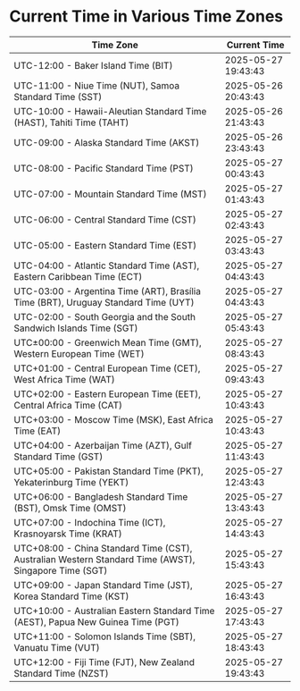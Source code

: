 # Current Time in Various Time Zones

| Time Zone | Current Time |
|-----------|--------------|
| UTC-12:00 - Baker Island Time (BIT) | 2025-05-27 19:43:43 |
| UTC-11:00 - Niue Time (NUT), Samoa Standard Time (SST) | 2025-05-26 20:43:43 |
| UTC-10:00 - Hawaii-Aleutian Standard Time (HAST), Tahiti Time (TAHT) | 2025-05-26 21:43:43 |
| UTC-09:00 - Alaska Standard Time (AKST) | 2025-05-26 23:43:43 |
| UTC-08:00 - Pacific Standard Time (PST) | 2025-05-27 00:43:43 |
| UTC-07:00 - Mountain Standard Time (MST) | 2025-05-27 01:43:43 |
| UTC-06:00 - Central Standard Time (CST) | 2025-05-27 02:43:43 |
| UTC-05:00 - Eastern Standard Time (EST) | 2025-05-27 03:43:43 |
| UTC-04:00 - Atlantic Standard Time (AST), Eastern Caribbean Time (ECT) | 2025-05-27 04:43:43 |
| UTC-03:00 - Argentina Time (ART), Brasília Time (BRT), Uruguay Standard Time (UYT) | 2025-05-27 04:43:43 |
| UTC-02:00 - South Georgia and the South Sandwich Islands Time (SGT) | 2025-05-27 05:43:43 |
| UTC±00:00 - Greenwich Mean Time (GMT), Western European Time (WET) | 2025-05-27 08:43:43 |
| UTC+01:00 - Central European Time (CET), West Africa Time (WAT) | 2025-05-27 09:43:43 |
| UTC+02:00 - Eastern European Time (EET), Central Africa Time (CAT) | 2025-05-27 10:43:43 |
| UTC+03:00 - Moscow Time (MSK), East Africa Time (EAT) | 2025-05-27 10:43:43 |
| UTC+04:00 - Azerbaijan Time (AZT), Gulf Standard Time (GST) | 2025-05-27 11:43:43 |
| UTC+05:00 - Pakistan Standard Time (PKT), Yekaterinburg Time (YEKT) | 2025-05-27 12:43:43 |
| UTC+06:00 - Bangladesh Standard Time (BST), Omsk Time (OMST) | 2025-05-27 13:43:43 |
| UTC+07:00 - Indochina Time (ICT), Krasnoyarsk Time (KRAT) | 2025-05-27 14:43:43 |
| UTC+08:00 - China Standard Time (CST), Australian Western Standard Time (AWST), Singapore Time (SGT) | 2025-05-27 15:43:43 |
| UTC+09:00 - Japan Standard Time (JST), Korea Standard Time (KST) | 2025-05-27 16:43:43 |
| UTC+10:00 - Australian Eastern Standard Time (AEST), Papua New Guinea Time (PGT) | 2025-05-27 17:43:43 |
| UTC+11:00 - Solomon Islands Time (SBT), Vanuatu Time (VUT) | 2025-05-27 18:43:43 |
| UTC+12:00 - Fiji Time (FJT), New Zealand Standard Time (NZST) | 2025-05-27 19:43:43 |
